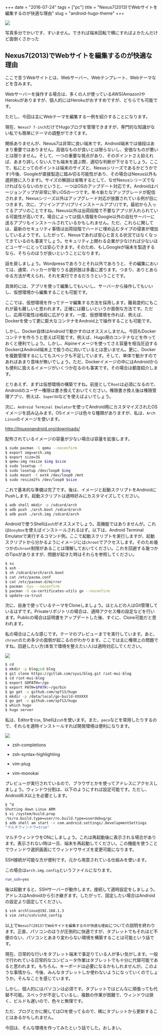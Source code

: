 +++
date = "2016-07-24"
tags =  ["pc"]
title = "Nexus7(2013)でWebサイトを編集するのが快適な理由"
slug = "android-hugo-theme"
+++

![](https://raw.githubusercontent.com/syui/img/master/old/android-hugo-theme-03.png)

写真多分でかいです、すいません。できれば端末回転で横にすればよかたんだけど面倒くさかった

## Nexus7(2013)でWebサイトを編集するのが快適な理由

ここで言うWebサイトとは、Webサーバー、Webテンプレート、Webテーマなどを含みます。

Webサーバーを操作する場合は、多くの人が使っているAWS(Amazon)やHerokuがありますが、個人的にはHerokuがおすすめですが、どちらでも可能です。

ただし、今回は主にWebテーマを編集する一例を紹介することになります。

現在、`Nexus7 7-inch`だけでHugoブログを管理できますが、専門的な知識がない私でも簡単にテーマの調整ができてます。

関係ありませんが、Nexus7は非常に良い端末です。Android端末では値段はあまり重要ではありません。高価なものが良いとは限らないし、安価なものが悪いとは限りません。そして、一つの重要な視点があり、そのポイントさえ抑えれば、あまり詳しくない人でも端末を選ぶ際、適切な判断が下せるでしょう。ここで、私にとってのポイントは端末のサイズと、Nexusシリーズであるかどうかです(今後、Googleが直接製造に踏み切る可能性があり、その場合はNexus以外も選択肢に入ります)。サイズの解説は省略するとして、なぜNexusシリーズでなければならないのかというと、一つはOSのアップデート対応です。Androidはバージョンアップが非常に早いOSの一つです。年々新たなアップグレードが配信されます。Nexusシリーズ以外はアップグレード対応が放置されている例が目につきます。次に、プリインアプリ(プリインストールアプリ)です。最初から入ってるアプリのことですね。Nexus以外は出荷段階で不要なアプリが入れられている可能性が高いです。場合によっては個人情報をGoogle以外の自社サーバーに送るアプリもインストールされているかもしれません。ただ、これらに関しては、最新のセキュリティ事情は出荷段階でハードに埋め込むタイプの侵害が増加しているようです。したがって、Nexusであれば安心と言える状況ではなくなってきているのも事実でしょう。セキュリティ上関わる企業が少なければ少ないほどユーザーにとっては安心できます。そのため、もしGoogleが端末を製造するなら、そちらのほうが良いということになります。

話を戻しましょう。Wordpressであろうとそれ以外であろうと、その編集においては、通常、ハッカーが取りうる選択肢は多義に渡ります。つまり、ありとあらゆる方法が考えられ、それを実行できるだろうということです。

具体的には、アプリを使って編集してもいいし、サーバーから操作してもいいし、仮想環境から編集することも可能です。

ここでは、仮想環境を作ってテーマ編集する方法を採用します。難易度的にもこれが最も難しいと思われます。正確には難しいというか面倒な方法です。ただし、応用可能性は格段に広がります。一度、仮想環境を作れば、例えば、Dockerを使って更に膨大なコンテナをAndroid上で操作することも可能です。

しかし、Docker自体はAndroidで動かすのはオススメしません。今回もDockerコンテナを作ろうと思えば可能です。例えば、Hugo用のコンテナなどを作っておくと便利でしょう。しかし、Alpineイメージを使ってさえ容量を相当圧迫するDockerはAndroid端末上で扱うのに向いているとは思いません。更に、Dockerを複数管理するにしてもスペックも不足しています。そして、単体で動かすのであればあまり意味が無いでしょう。ただ、Dockerイメージの中にはAndroidからも便利に扱えるイメージがいくつか在るのも事実です。その場合は都度紹介します。

とりあえず、まずは仮想環境の構築ですね。前提として`Root`は必須になるので、Androidのユーザー権限は書き換えておいてください。権限書き換え後は権限管理アプリ、例えば、`SuperSU`などを使えばよいでしょう。

次に、`Android Terminal Emulator`を使ってAndroid用にカスタマイズされたOSイメージを読み込みます。OSイメージは色々な種類がありますが、私は、`Arch Linux`のイメージを使います。

http://linuxonandroid.org/downloads/

配布されているイメージの容量が少ない場合は容量を拡張します。

``` bash
$ sudo pacman -S qemu --noconfirm
$ export img=arch.img
$ export size=3G
$ qemu-img resize $img $size
$ sudo losetup -f
$ sudo losetup /dev/loop0 $img 
$ sudo mount -t ext4 /dev/loop0 /mnt
$ sudo resize2fs /dev/loop0 $size
```

これで基本的な準備は完了です。後は、イメージと起動スクリプトをAndroidにPushします。起動スクリプトは適時好みにカスタマイズしてください。

``` bash
$ adb shell mkdir -p /sdcard/arch
$ adb push ./arch.boot /sdcard/arch
$ adb push ./arch.img /sdcard/arch
```

Androidで使うShellは`ash`がオススメでしょう。高機能ではありませんが。これは`busybox`を使えばインストールされるはず。以下は、Android Terminal Emulatorで実行するコマンド例。ここで起動スクリプトを実行しますが、起動スクリプトから分かるようにイメージには`chroot`でアクセスします。そのため幾つかの`chroot`制限があることは理解しておいてください。これを回避する幾つかのTipsがありますが、問題が起きた時はそれらを参照してください。

``` bash
$ su
$ ash -
$ sh /sdcard/arch/arch.boot
$ cat /etc/pacma.conf
$ cat /etc/pacman.d/mirror
$ pacman -Syu --noconfirm
$ pacman -S ca-certificates-utils go --noconfirm
$ update-ca-trust
```

次に、自身で使っているテーマをCloneしましょう。ほとんどの人はGit管理しているはずです。Privateリポジトリの場合は、適時アクセス権の設定などを行います。Publicの場合は証明書をアップデートした後、すぐに、Clone可能だと思われます。

私の場合はこんな感じです。テーマのプレビューまでを実行しています。あと、`chroot`のため多少の面倒が起こるのがわかります。ここでは主に権限上の問題ですね。回避したい方(本気で環境を整えたい人)は適時対応してください。

![](https://raw.githubusercontent.com/syui/img/master/old/android-hugo-theme-02.png)

``` bash
$ cd
$ mkdir -p blog;cd blog
$ git clone https://gitlab.com/syui/blog.git riot-mui-blog
$ cd riot-mui-blog
$ export GOPATH=~/go
$ export PATH=$PATH:~/go/bin
$ go get -v github.com/spf13/hugo
$ mkdir -p /data/local/go-build-XXXXXX
$ go get -v github.com/spf13/hugo
$ which hugo
$ hugo server
```



私は、Editorを`Vim`, Shellは`zsh`を使います。また、`peco`などを常用したりするので、それらを適時インストールすれば開発環境は便利になります。

![](https://raw.githubusercontent.com/syui/img/master/old/android-hugo-theme-04.png)

- zsh-completions

- zsh-syntax-highlighting

- vim-plug

- vim-monokai

プレビューが実行されているので、ブラウザとかを使ってアドレスにアクセスしましょう。ウィンドウ分割は、以下のようにすれば設定可能です。ただし、Android6.X以上を必要とします。

``` bash
$ ^d
Shutting down Linux ARM
$ vi /system/build.prop
:%s/ro.build.type=user/ro.build.type=userdebug/gc
$ adb shell am start -n com.android.settings/.DevelopmentSettings
"マルチウィンドウ=true"
```

マルチウィンドウをONにしましょう。これは再起動後に表示される場合があります。表示されない時は一旦、端末を再起動してください。この機能を使うことでウィンドウ選択画面にてウィンドウサイズを変更可能になります。

SSH接続が可能な方が便利です。元から用意されている仕組みを使います。

この場合は`arch.img.config`というファイルになります。

``` bash
run_ssh=yes
```

後は起動すると、SSHサーバーが動作します。接続して適時設定をしましょう。アドレスはAndroidから引き継ぎます。したがって、固定したい場合はAndroidの設定より固定してください。

``` bash
$ ssh archlinux@192.168.1.3
$ vim /etc/ssh/sshd_config
```

以上で`Nexus7(2013)でWebサイトを編集するのが快適な理由`についての説明を終わります。正直、パソコンのほうが圧倒的に快適ですが、タブレットでもそれほど不便のない、パソコンとあまり変わらない環境を構築することは可能という話です。

現在、日常的な行いをタブレット端末で事足りている人が多い気がします。一般で行われている日常的なコンピュータ作業はタブレットでも十分に代替可能であると思われます。もちろん、キーボードは必要になるかもしれませんが。このような事情から、今後、みんなタブレットしか使わないようになっていくのでしょうか。そんなことを感じています。

しかし、個人的にはパソコンは必須です。タブレットではどんなに頑張っても代替不可能。スペックが不足しているし、複数の作業が困難で、ウィンドウは狭く、ビルドも遅いので、色々と無理です。

ただ、ブログとかに関してはCIを使ってるので、稀にタブレットから更新することはあるかもしれません。

今回は、そんな環境を作ってみたという話でした。おしまい。
